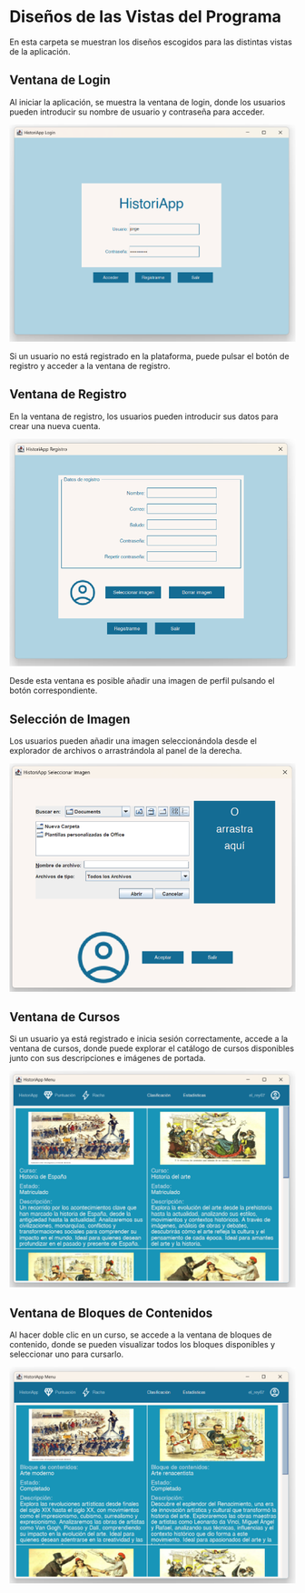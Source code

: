 # Diseños de las Vistas del Programa

En esta carpeta se muestran los diseños escogidos para las distintas vistas de la aplicación.

## Ventana de Login
Al iniciar la aplicación, se muestra la ventana de login, donde los usuarios pueden introducir su nombre de usuario y contraseña para acceder.

![Login](./login.png)

Si un usuario no está registrado en la plataforma, puede pulsar el botón de registro y acceder a la ventana de registro.

## Ventana de Registro
En la ventana de registro, los usuarios pueden introducir sus datos para crear una nueva cuenta.

![Registro](./registro.png)

Desde esta ventana es posible añadir una imagen de perfil pulsando el botón correspondiente.

## Selección de Imagen
Los usuarios pueden añadir una imagen seleccionándola desde el explorador de archivos o arrastrándola al panel de la derecha.

![Selección de Imagen](./seleccionImagen.png)

## Ventana de Cursos
Si un usuario ya está registrado e inicia sesión correctamente, accede a la ventana de cursos, donde puede explorar el catálogo de cursos disponibles junto con sus descripciones e imágenes de portada.

![Ventana de Cursos](./ventanaCurso.png)

## Ventana de Bloques de Contenidos
Al hacer doble clic en un curso, se accede a la ventana de bloques de contenido, donde se pueden visualizar todos los bloques disponibles y seleccionar uno para cursarlo.

![Ventana de Bloques](./ventanaBloque.png)

